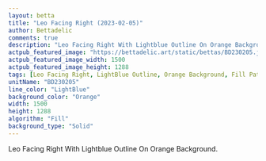 ```yaml
---
layout: betta
title: "Leo Facing Right (2023-02-05)"
author: Bettadelic
comments: true
description: "Leo Facing Right With Lightblue Outline On Orange Background."
actpub_featured_image: "https://bettadelic.art/static/bettas/BD230205.jpg"
actpub_featured_image_width: 1500
actpub_featured_image_height: 1288
tags: [Leo Facing Right, LightBlue Outline, Orange Background, Fill Pattern, February 2023]
unitName: "BD230205"
line_color: "LightBlue"
background_color: "Orange"
width: 1500
height: 1288
algorithm: "Fill"
background_type: "Solid"
---
```


Leo Facing Right With Lightblue Outline On Orange Background.
